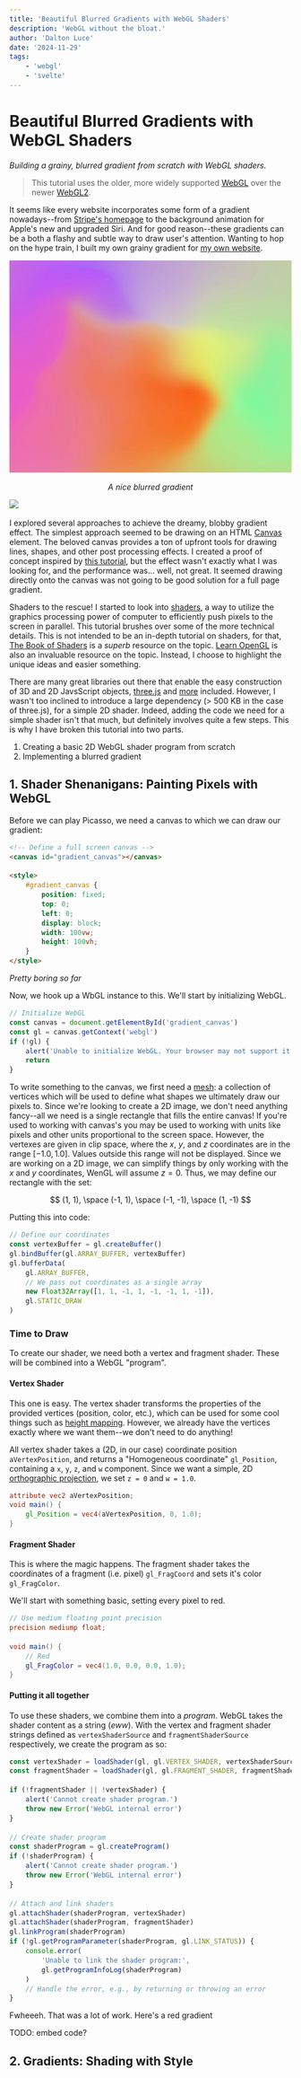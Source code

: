 ```yaml
---
title: 'Beautiful Blurred Gradients with WebGL Shaders'
description: 'WebGL without the bloat.'
author: 'Dalton Luce'
date: '2024-11-29'
tags:
    - 'webgl'
    - 'svelte'
---
```


# Beautiful Blurred Gradients with WebGL Shaders

_Building a grainy, blurred gradient from scratch with WebGL shaders._

> This tutorial uses the older, more widely supported [WebGL](https://caniuse.com/webgl) over the newer [WebGL2](https://caniuse.com/webgl2).

It seems like every website incorporates some form of a gradient nowadays--from [Stripe's homepage](https://web.archive.org/web/20241101005257/https://stripe.com/en-fi) to the background animation for Apple's new and upgraded Siri. And for good reason--these gradients can be a both a flashy and subtle way to draw user's attention. Wanting to hop on the hype train, I built my own grainy gradient for [my own website](https://www.daltonluce.com/).

![A Blurred Gradient](/articles/gradient/gradient.png)

_<p style="text-align: center;">A nice blurred gradient</p>_

<img src="/articles/gradient/test.svg" class="svg-filter"/>

I explored several approaches to achieve the dreamy, blobby gradient effect. The simplest approach seemed to be drawing on an HTML [Canvas](https://www.w3schools.com/html/html5_canvas.asp) element. The beloved canvas provides a ton of upfront tools for drawing lines, shapes, and other post processing effects. I created a proof of concept inspired by [this tutorial](https://www.youtube.com/watch?v=D6EiRSRhsbQ), but the effect wasn't exactly what I was looking for, and the performance was... well, not great. It seemed drawing directly onto the canvas was not going to be good solution for a full page gradient.

Shaders to the rescue! I started to look into [shaders](https://www.shadertoy.com/), a way to utilize the graphics processing power of computer to efficiently push pixels to the screen in parallel. This tutorial brushes over some of the more technical details. This is not intended to be an in-depth tutorial on shaders, for that, [The Book of Shaders](https://thebookofshaders.com/) is a _superb_ resource on the topic. [Learn OpenGL](https://learnopengl.com/) is also an invaluable resource on the topic. Instead, I choose to highlight the unique ideas and easier something.

There are many great libraries out there that enable the easy construction of 3D and 2D JavsScript objects, [three.js](https://threejs.org/) and [more](https://gist.github.com/dmnsgn/76878ba6903cf15789b712464875cfdc) included. However, I wasn't too inclined to introduce a large dependency (> 500 KB in the case of three.js), for a simple 2D shader. Indeed, adding the code we need for a simple shader isn't that much, but definitely involves quite a few steps. This is why I have broken this tutorial into two parts.

1. Creating a basic 2D WebGL shader program from scratch
2. Implementing a blurred gradient

## 1. Shader Shenanigans: Painting Pixels with WebGL

Before we can play Picasso, we need a canvas to which we can draw our gradient:

```html
<!-- Define a full screen canvas -->
<canvas id="gradient_canvas"></canvas>

<style>
    #gradient_canvas {
        position: fixed;
        top: 0;
        left: 0;
        display: block;
        width: 100vw;
        height: 100vh;
    }
</style>
```

<!-- ![](phoyo!) -->

_Pretty boring so far_

Now, we hook up a WbGL instance to this. We'll start by initializing WebGL.

```ts
// Initialize WebGL
const canvas = document.getElementById('gradient_canvas')
const gl = canvas.getContext('webgl')
if (!gl) {
    alert('Unable to initialize WebGL. Your browser may not support it.')
    return
}
```

To write something to the canvas, we first need a [mesh](https://bcalabs.org/subject/polygon-meshes-in-computer-graphics): a collection of vertices which will be used to define what shapes we ultimately draw our pixels to. Since we're looking to create a 2D image, we don't need anything fancy--all we need is a single rectangle that fills the entire canvas! If you're used to working with canvas's you may be used to working with units like pixels and other units proportional to the screen space. However, the vertexes are given in clip space, where the $x$, $y$, and $z$ coordinates are in the range $[-1.0, 1.0]$. Values outside this range will not be displayed. Since we are working on a 2D image, we can simplify things by only working with the $x$ and $y$ coordinates, WenGL will assume $z = 0$. Thus, we may define our rectangle with the set:

$$
(1, 1), \space (-1, 1), \space (-1, -1), \space (1, -1)
$$

Putting this into code:

```ts
// Define our coordinates
const vertexBuffer = gl.createBuffer()
gl.bindBuffer(gl.ARRAY_BUFFER, vertexBuffer)
gl.bufferData(
    gl.ARRAY_BUFFER,
    // We pass out coordinates as a single array
    new Float32Array([1, 1, -1, 1, -1, -1, 1, -1]),
    gl.STATIC_DRAW
)
```

### Time to Draw

To create our shader, we need both a vertex and fragment shader. These will be combined into a WebGL "program".

#### Vertex Shader

This one is easy. The vertex shader transforms the properties of the provided vertices (position, color, etc.), which can be used for some cool things such as [height mapping](https://padrend.github.io/Tutorials/heightmap_shader). However, we already have the vertices exactly where we want them--we don't need to do anything!

All vertex shader takes a (2D, in our case) coordinate position `aVertexPosition`, and returns a "Homogeneous coordinate" `gl_Position`, containing a `x`, `y`, `z`, and `w` component. Since we want a simple, 2D [orthographic projection](https://en.wikipedia.org/wiki/Orthographic_projection), we set `z = 0` and `w = 1.0`.

```glsl
attribute vec2 aVertexPosition;
void main() {
    gl_Position = vec4(aVertexPosition, 0, 1.0);
}
```

#### Fragment Shader

This is where the magic happens. The fragment shader takes the coordinates of a fragment (i.e. pixel) `gl_FragCoord` and sets it's color `gl_FragColor`.

We'll start with something basic, setting every pixel to red.

```glsl
// Use medium floating point precision
precision mediump float;

void main() {
    // Red
    gl_FragColor = vec4(1.0, 0.0, 0.0, 1.0);
}
```

#### Putting it all together

To use these shaders, we combine them into a _program_. WebGL takes the shader content as a string (_eww_). With the vertex and fragment shader strings defined as `vertexShaderSource` and `fragmentShaderSource` respectively, we create the program as so:

```ts
const vertexShader = loadShader(gl, gl.VERTEX_SHADER, vertexShaderSource)
const fragmentShader = loadShader(gl, gl.FRAGMENT_SHADER, fragmentShaderSource)

if (!fragmentShader || !vertexShader) {
    alert('Cannot create shader program.')
    throw new Error('WebGL internal error')
}

// Create shader program
const shaderProgram = gl.createProgram()
if (!shaderProgram) {
    alert('Cannot create shader program.')
    throw new Error('WebGL internal error')
}

// Attach and link shaders
gl.attachShader(shaderProgram, vertexShader)
gl.attachShader(shaderProgram, fragmentShader)
gl.linkProgram(shaderProgram)
if (!gl.getProgramParameter(shaderProgram, gl.LINK_STATUS)) {
    console.error(
        'Unable to link the shader program:',
        gl.getProgramInfoLog(shaderProgram)
    )
    // Handle the error, e.g., by returning or throwing an error
}
```

Fwheeeh. That was a lot of work. Here's a red gradient

TODO: embed code?

## 2. Gradients: Shading with Style
